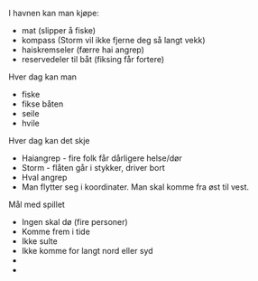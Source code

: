 I havnen kan man kjøpe:

- mat (slipper å fiske)
- kompass (Storm vil ikke fjerne deg så langt vekk)
- haiskremseler (færre hai angrep)
- reservedeler til båt (fiksing får fortere)


Hver dag kan man

- fiske
- fikse båten
- seile
- hvile

Hver dag kan det skje

- Haiangrep - fire folk får dårligere helse/dør
- Storm - flåten går i stykker, driver bort
- Hval angrep
- Man flytter seg i koordinater. Man skal komme fra øst til vest.

Mål med spillet

- Ingen skal dø (fire personer)
- Komme frem i tide
- Ikke sulte
- Ikke komme for langt nord eller syd
- 
- 
